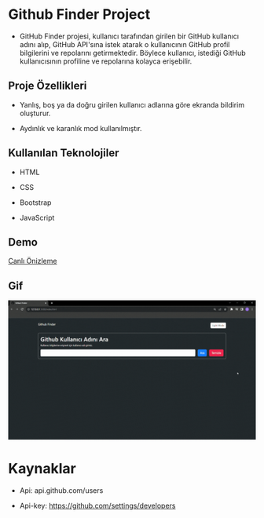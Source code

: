 # Github Finder Project

- GitHub Finder projesi, kullanıcı tarafından girilen bir GitHub kullanıcı adını alıp, GitHub API'sına istek atarak o kullanıcının GitHub profil bilgilerini ve repolarını getirmektedir. Böylece kullanıcı, istediği GitHub kullanıcısının profiline ve repolarına kolayca erişebilir.

## Proje Özellikleri

- Yanlış, boş ya da doğru girilen kullanıcı adlarına göre ekranda bildirim oluşturur.

- Aydınlık ve karanlık mod kullanılmıştır.

## Kullanılan Teknolojiler

- HTML

- CSS

- Bootstrap

- JavaScript

## Demo

<a href="https://githubfinder10.netlify.app/">Canlı Önizleme</a>

## Gif

<img src="screen.gif">

# Kaynaklar

- Api: api.github.com/users

- Api-key: https://github.com/settings/developers
